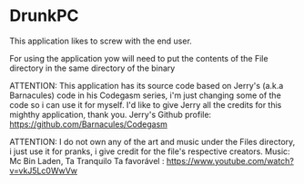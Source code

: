 # DrunkPC
This application likes to screw with the end user.

For using the application yow will need to put the contents of the File directory in the same directory of the binary

ATTENTION: This application has its source code based on Jerry's (a.k.a Barnacules) code in his Codegasm series, i'm just changing some of the code so i can use it for myself. I'd like to give Jerry all the credits for this mighthy application, thank you. Jerry's Github profile: https://github.com/Barnacules/Codegasm

ATTENTION: I do not own any of the art and music under the Files directory, i just use it for pranks, i give credit for the file's respective creators. 
Music: Mc Bin Laden, Ta Tranquilo Ta favorável : https://www.youtube.com/watch?v=vkJ5Lc0WwVw
